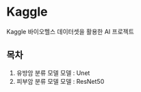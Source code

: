 # Kaggle
Kaggle 바이오헬스 데이터셋을 활용한 AI 프로젝트

## 목차
1. 유방암 분류 모델
  모델 : Unet
2. 피부암 분류 모델
  모델 : ResNet50
